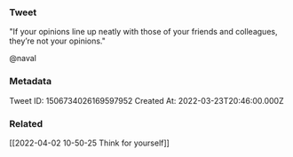 ### Tweet
"If your opinions line up neatly with those of your friends and colleagues, they’re not your opinions."

@naval

### Metadata
Tweet ID: 1506734026169597952
Created At: 2022-03-23T20:46:00.000Z

### Related
[[2022-04-02 10-50-25 Think for yourself]]

